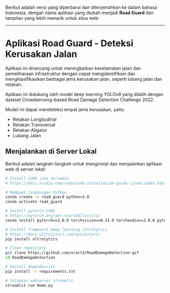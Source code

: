 Berikut adalah versi yang diperbarui dan diterjemahkan ke dalam bahasa Indonesia, dengan nama aplikasi yang diubah menjadi **Road Guard** dan tampilan yang lebih menarik untuk situs web:

---

# Aplikasi Road Guard - Deteksi Kerusakan Jalan

Aplikasi ini dirancang untuk meningkatkan keselamatan jalan dan pemeliharaan infrastruktur dengan cepat mengidentifikasi dan mengklasifikasikan berbagai jenis kerusakan jalan, seperti lubang jalan dan retakan.


Aplikasi ini didukung oleh model deep learning YOLOv8 yang dilatih dengan dataset Crowdsensing-based Road Damage Detection Challenge 2022.

Model ini dapat mendeteksi empat jenis kerusakan, yaitu:
- Retakan Longitudinal
- Retakan Transversal
- Retakan Aligator
- Lubang Jalan

## Menjalankan di Server Lokal

Berikut adalah langkah-langkah untuk menginstal dan menjalankan aplikasi web di server lokal:

```bash
# Install CUDA jika tersedia
# https://docs.nvidia.com/cuda/cuda-installation-guide-linux/index.html

# Membuat lingkungan Python
conda create -n road_guard python=3.8
conda activate road_guard

# Install pytorch-CUDA
# https://pytorch.org/get-started/locally/
conda install pytorch==2.0.0 torchvision==0.15.0 torchaudio==2.0.0 pytorch-cuda=11.8 -c pytorch -c nvidia

# Install framework deep learning ultralytics
# https://docs.ultralytics.com/quickstart/
pip install ultralytics

# Clone repository
git clone https://github.com/oracl4/RoadDamageDetection.git
cd RoadDamageDetection

# Install dependencies
pip install -r requirements.txt

# Jalankan webserver streamlit
streamlit run Home.py
```

